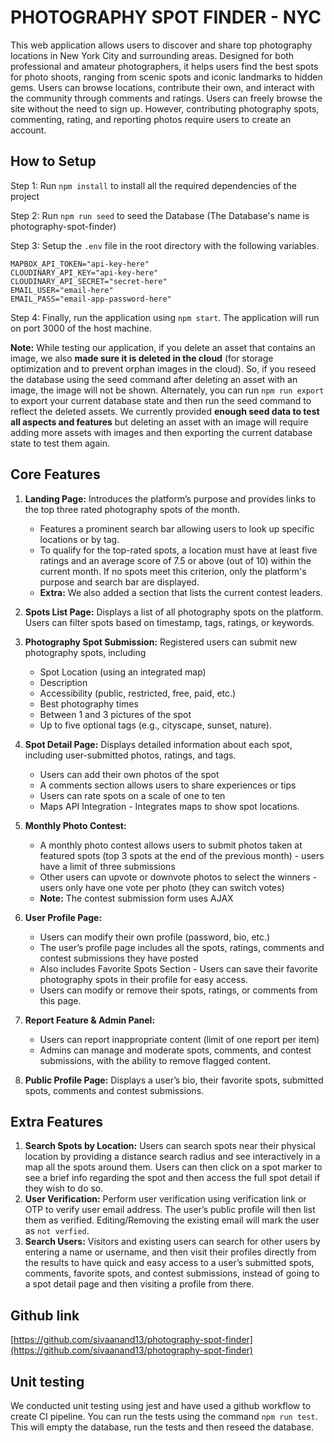 # PHOTOGRAPHY SPOT FINDER - NYC

This web application allows users to discover and share top photography locations in New York City and surrounding areas. Designed for both professional and amateur photographers, it helps users find the best spots for photo shoots, ranging from scenic spots and iconic landmarks to hidden gems. Users can browse locations, contribute their own, and interact with the community through comments and ratings.
Users can freely browse the site without the need to sign up. However, contributing photography spots, commenting, rating, and reporting photos require users to create an account.

## How to Setup

Step 1: Run `npm install` to install all the required dependencies of the project

Step 2: Run `npm run seed` to seed the Database (The Database's name is photography-spot-finder)

Step 3: Setup the `.env` file in the root directory with the following variables.

```
MAPBOX_API_TOKEN="api-key-here"
CLOUDINARY_API_KEY="api-key-here"
CLOUDINARY_API_SECRET="secret-here"
EMAIL_USER="email-here"
EMAIL_PASS="email-app-password-here"
```

Step 4: Finally, run the application using `npm start`. The application will run on port 3000 of the host machine.

**Note:** While testing our application, if you delete an asset that contains an image, we also **made sure it is deleted in the cloud** (for storage optimization and to prevent orphan images in the cloud). So, if you reseed the database using the seed command after deleting an asset with an image, the image will not be shown. Alternately, you can run `npm run export` to export your current database state and then run the seed command to reflect the deleted assets. We currently provided **enough seed data to test all aspects and features** but deleting an asset with an image will require adding more assets with images and then exporting the current database state to test them again.

## Core Features

1. **Landing Page:** Introduces the platform’s purpose and provides links to the top three rated photography spots of the month.

   - Features a prominent search bar allowing users to look up specific locations or by tag.
   - To qualify for the top-rated spots, a location must have at least five ratings and an average score of 7.5 or above (out of 10\) within the current month. If no spots meet this criterion, only the platform's purpose and search bar are displayed.
   - **Extra:** We also added a section that lists the current contest leaders.

2. **Spots List Page:** Displays a list of all photography spots on the platform. Users can filter spots based on timestamp, tags, ratings, or keywords.

3. **Photography Spot Submission:** Registered users can submit new photography spots, including

   - Spot Location (using an integrated map)
   - Description
   - Accessibility (public, restricted, free, paid, etc.)
   - Best photography times
   - Between 1 and 3 pictures of the spot
   - Up to five optional tags (e.g., cityscape, sunset, nature).

4. **Spot Detail Page:** Displays detailed information about each spot, including user-submitted photos, ratings, and tags.

   - Users can add their own photos of the spot
   - A comments section allows users to share experiences or tips
   - Users can rate spots on a scale of one to ten
   - Maps API Integration \- Integrates maps to show spot locations.

5. **Monthly Photo Contest:**

   - A monthly photo contest allows users to submit photos taken at featured spots (top 3 spots at the end of the previous month) \- users have a limit of three submissions
   - Other users can upvote or downvote photos to select the winners \- users only have one vote per photo (they can switch votes)
   - **Note:** The contest submission form uses AJAX

6. **User Profile Page:**

   - Users can modify their own profile (password, bio, etc.)
   - The user’s profile page includes all the spots, ratings, comments and contest submissions they have posted
   - Also includes Favorite Spots Section \- Users can save their favorite photography spots in their profile for easy access.
   - Users can modify or remove their spots, ratings, or comments from this page.

7. **Report Feature & Admin Panel:**
   - Users can report inappropriate content (limit of one report per item)
   - Admins can manage and moderate spots, comments, and contest submissions, with the ability to remove flagged content.
8. **Public Profile Page:** Displays a user’s bio, their favorite spots, submitted spots, comments and contest submissions.

## Extra Features

1. **Search Spots by Location:** Users can search spots near their physical location by providing a distance search radius and see interactively in a map all the spots around them. Users can then click on a spot marker to see a brief info regarding the spot and then access the full spot detail if they wish to do so.
2. **User Verification:** Perform user verification using verification link or OTP to verify user email address. The user’s public profile will then list them as verified. Editing/Removing the existing email will mark the user as `not verfied`.
3. **Search Users:** Visitors and existing users can search for other users by entering a name or username, and then visit their profiles directly from the results to have quick and easy access to a user’s submitted spots, comments, favorite spots, and contest submissions, instead of going to a spot detail page and then visiting a profile from there.

## Github link

[https://github.com/sivaanand13/photography-spot-finder](https://github.com/sivaanand13/photography-spot-finder)

## Unit testing

We conducted unit testing using jest and have used a github workflow to create CI pipeline. You can run the tests using the command `npm run test`. This will empty the database, run the tests and then reseed the database.
